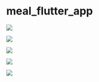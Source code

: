 # meal_flutter_app

![](https://i.imgur.com/JIWBlZp.png)

![](https://i.imgur.com/qeKkGGH.png)

![](https://i.imgur.com/1qmVvlg.png)

![](https://i.imgur.com/WTJ0URo.png)

![](https://i.imgur.com/TElUPyO.png)
